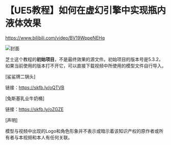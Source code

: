 # 【UE5教程】如何在虚幻引擎中实现瓶内液体效果

https://www.bilibili.com/video/BV19WppeNEHq

![封面](https://i0.hdslb.com/bfs/archive/0e080c5b0fdec9cd6e100b331cd145d6a4c2ad35.jpg)

芝士这个教程的**初始项目**，不是最终效果的源文件。初始项目的版本号是5.3.2，如果当前使用的版本打不开它，可以直接下载视频中所使用的模型文件自行导入。

[鲨鲨牌二锅头] 

链接：https://skfb.ly/oQTVB 

[兔斯基乳业牛奶桶] 

链接：https://skfb.ly/oZGZE 

[声明] 

模型与视频中出现的Logo和角色形象并不表示或暗示着该知识产权的原作者或所有者与本视频和本人有任何关联。


